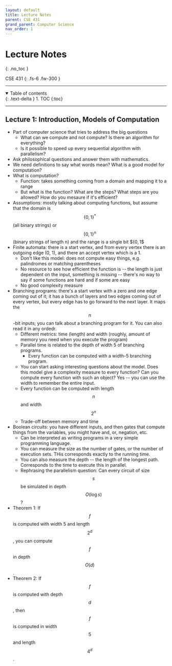 ```yaml
---
layout: default
title: Lecture Notes
parent: CSE 431
grand_parent: Computer Science
nav_order: 1
---
```


# Lecture Notes
{: .no_toc }

CSE 431
{: .fs-6 .fw-300 }

---

<details open markdown="block">
  <summary>
    Table of contents
  </summary>
  {: .text-delta }
1. TOC
{:toc}
</details>

---

## Lecture 1: Introduction, Models of Computation

- Part of computer science that tries to address the big questions
    - What can we compute and not compute? Is there an algorithm for everything?
    - Is it possible to speed up every sequential algorithm with parallelism?
- Ask philosophical questions and answer them with mathematics.
- We need definitions to say what words mean? What is a good model for computation?
- What is computation?
    - Function: takes something coming from a domain and mapping it to a range
    - But what is the function? What are the steps? What steps are you allowed? How do you mesaure if it's efficient?
- Assumptions: mostly talking about computing functions, but assume that the domain is $$\{0, 1\}^*$$ (all binary strings) or $$\{0, 1\}^n$$ (binary strings of length n) and the range is a single bit $$\{0, 1\$$
- Finite automata: there is a start vertex, and from every vertex there is an outgoing edge (0, 1), and there an accept vertex which is a 1.
    - Don't like this model: does not compute easy things, e.g. palindromes or matching parentheses
    - No resource to see how efficient the function is -- the length is just dependent on the input, something is missing -- there's no way to say if some functions are hard and if some are easy
    - No good complexity measure 
- Branching programs: there's a start vertex with a zero and one edge coming out of it; it has a bunch of layers and two edges coming out of every vertex, but every edge has to go forward to the next layer. It maps the $$n$$-bit inputs; you can talk about a branching program for it. You can also read it in any ordedr.
    - Different metrics: time (length) and width (roughly, amount of memory you need when you execute the program)
    - Parallel time is related to the depth of width 5 of branching programs.
        - Every function can be computed with a width-5 branching program.
    - You can start asking interesting questions about the model. Does this model give a complexity measure to every function? Can you compute every function with such an object? Yes -- you can use the width to remember the entire input.
    - Every function can be computed with length $$n$$ and width $$2^n$$
    - Trade-off between memory and time
- Boolean circuits: you have different inputs, and then gates that compute things from the variables, you might have and, or, negation, etc.
    - Can be interpreted as writing programs in a very simple programming language.
    - You can measure the size as the number of gates, or the number of execution sets. THis corresponds exactly to the running time.
    - You can also measure the depth -- the length of the longest path. Corresponds to the time to execute this in parallel.
    - Rephrasing the parallelism question: Can every circuit of size $$s$$ be simulated in depth $$O(\log s)$$?
- Theorem 1: If $$f$$ is computed with width 5 and length $$2^d$$, you can compute $$f$$ in depth $$O(d)$$.
- Theorem 2: If $$f$$ is computed with depth $$d$$, then $$f$$ is computed in width $$5$$ and length $$4^d$$.







